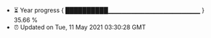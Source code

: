 - ⏳ Year progress { ██████████▁▁▁▁▁▁▁▁▁▁▁▁▁▁▁▁▁▁▁▁ } 35.66 %
- ⏰ Updated on Tue, 11 May 2021 03:30:28 GMT

